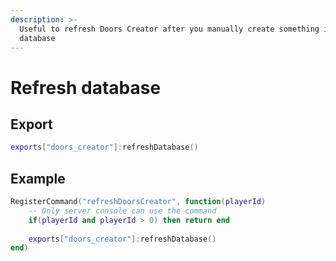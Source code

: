```yaml
---
description: >-
  Useful to refresh Doors Creator after you manually create something in the
  database
---
```


# Refresh database

## Export

```lua
exports["doors_creator"]:refreshDatabase()
```

## Example

```lua
RegisterCommand("refreshDoorsCreator", function(playerId)
    -- Only server console can use the command
    if(playerId and playerId > 0) then return end
    
    exports["doors_creator"]:refreshDatabase()
end)
```
